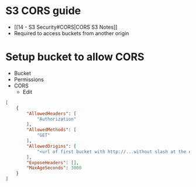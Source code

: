 # S3 CORS guide

- [[14 - S3 Security#CORS|CORS S3 Notes]]
- Required to access buckets from another origin


# Setup bucket to allow CORS

- Bucket
- Permissions
- CORS
	- Edit

```JSON
[
    {
        "AllowedHeaders": [
            "Authorization"
        ],
        "AllowedMethods": [
            "GET"
        ],
        "AllowedOrigins": [
            "<url of first bucket with http://...without slash at the end>"
        ],
        "ExposeHeaders": [],
        "MaxAgeSeconds": 3000
    }
]
```